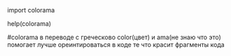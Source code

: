 import colorama

help(colorama)


#colorama в переводе с греческово сolor(цвет) и ama(не знаю что это) помогает лучше ореинтироваться в коде те что красит фрагменты кода
